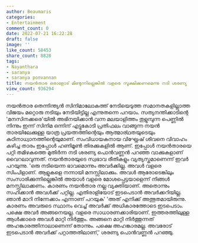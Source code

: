 ```yaml
---
author: Beaumaris
categories:
- Entertainment
comment_count: 0
date: 2022-07-21 16:22:28
draft: false
image: ''
like_count: 58453
share_count: 8828
tags:
- Nayanthara
- saranya
- saranya ponvannan
title: നയൻ‌താര ഒരാളോട് മിണ്ടുന്നില്ലെങ്കിൽ വളരെ സൂക്ഷിക്കണമെന്നു നടി ശരണ്യ
view_count: 936294
---
```


നയൻ‌താര തെന്നിന്ത്യൻ സിനിമാലോകത്ത് നേടിയെടുത്ത സമാനതകളില്ലാത്ത വിജയം മറ്റൊരു നടിയും നേടിയിട്ടില്ല എന്നുതന്നെ പറയാം. സത്യനന്തിക്കാടിന്റെ 'മനസിനക്കരെ'യിൽ അഭിനയിക്കാൻ വന്ന മലയാളിത്തം തുളുമ്പുന്ന പെണ്ണിൽ നിന്നും ഇന്ന് സിനിമ ഒന്നിന് എട്ടുകോടി പ്രതിഫലം വാങ്ങുന്ന നയൻ താരയിലേക്കുള്ള യാത്ര പ്രയത്നത്തിന്റെയും ആത്മാര്ഥതയുടെയും കഠിനാധ്വാനത്തിന്റെയുമാണ്. സംവിധായകനായ വിഘ്നേഷ് ശിവനെ വിവാഹം കഴിച്ച താരം ഇപ്പോൾ ഹണിമൂൺ തിരക്കുകളിൽ ആണ്. ഇപ്പോൾ നയൻതാരയെ പറ്റി തമിഴകത്തെ മുതിർന്ന നടി ശരണ്യ പൊൻവണ്ണൻ പറഞ്ഞ വാക്കുകളാണ് വൈറലാവുന്നത്. നയൻതാരയുടെ സ്വഭാവ രീതികളും വ്യത്യസ്തമാണെന്ന് ഇവർ പറയുന്നു. 'ഒരു നടിയെന്ന ഭാവമൊന്നും അവർക്കില്ല. അവൾ വളരെ സിംപിളാണ്. ആളുകളെ നന്നായി മനസ്സിലാക്കും. അവൾ ആരോടെങ്കിലും സംസാരിക്കുന്നില്ലെങ്കിൽ അയാൾ വളരെ മോശപ്പെട്ടയാളെന്ന് നിങ്ങൾ മനസ്സിലാക്കണം. കാരണം നയൻതാര നല്ല വ്യക്തിയാണ്. അതൊന്നും സഹിക്കാൻ അവൾക്ക് പറ്റില്ല. എതിരാളിയോട് ഇടപെടാൻ അവർക്കറിയില്ല. ഞാൻ മാറി നിന്നേക്കാം എന്നാണ് പറയുക' 'അത് എനിക്ക് അത്ഭുതമായിരുന്നു. കാരണം അവരുടെ സ്ഥാനം വെച്ച് അവർക്ക് അധികാരത്തോടെ ഇടപെടാം. പക്ഷെ അവർ അങ്ങനെയല്ല. വളരെ സാധാരണക്കാരിയാണ്. ഇത്തരത്തിലുള്ള ആൾക്കാരെ അവൾ മാറ്റി നിർത്തും. അങ്ങനെ മാറ്റി നിർത്തുന്നത് അഹങ്കാരത്തിനാലാണെന്ന് തോന്നും. പക്ഷെ അഹങ്കാരമല്ല. അവരോട് ഇടപെടാൻ അവർക്ക് പറ്റാത്തതിലാണ്,' ശരണ്യ പൊൻവണ്ണൻ പറഞ്ഞു. &nbsp;